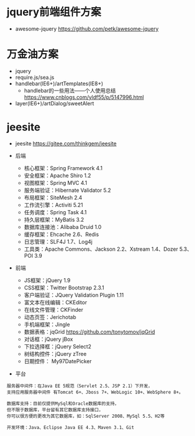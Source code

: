 # jquery前端组件方案

- awesome-jquery <https://github.com/petk/awesome-jquery>

# 万金油方案

- jquery
- require.js/sea.js
- handlebar(IE6+)/artTemplates(IE8+)
    - handlebar的一些用法——个人使用总结 https://www.cnblogs.com/yldf55/p/5147996.html
- layer(IE6+)/artDialog/sweetAlert

# jeesite

- jeesite  <https://gitee.com/thinkgem/jeesite>


- 后端
    - 核心框架：Spring Framework 4.1
    - 安全框架：Apache Shiro 1.2
    - 视图框架：Spring MVC 4.1
    - 服务端验证：Hibernate Validator 5.2
    - 布局框架：SiteMesh 2.4
    - 工作流引擎：Activiti 5.21
    - 任务调度：Spring Task 4.1
    - 持久层框架：MyBatis 3.2
    - 数据库连接池：Alibaba Druid 1.0
    - 缓存框架：Ehcache 2.6、Redis
    - 日志管理：SLF4J 1.7、Log4j
    - 工具类：Apache Commons、Jackson 2.2、Xstream 1.4、Dozer 5.3、POI 3.9

- 前端
    - JS框架：jQuery 1.9
    - CSS框架：Twitter Bootstrap 2.3.1
    - 客户端验证：JQuery Validation Plugin 1.11
    - 富文本在线编辑：CKEditor
    - 在线文件管理：CKFinder
    - 动态页签：Jerichotab
    - 手机端框架：Jingle
    - 数据表格：jqGrid https://github.com/tonytomov/jqGrid
    - 对话框：jQuery jBox
    - 下拉选择框：jQuery Select2
    - 树结构控件：jQuery zTree
    - 日期控件： My97DatePicker

- 平台

```
服务器中间件：在Java EE 5规范（Servlet 2.5、JSP 2.1）下开发，
支持应用服务器中间件 有Tomcat 6+、Jboss 7+、WebLogic 10+、WebSphere 8+。

数据库支持：目前仅提供MySql和Oracle数据库的支持，
但不限于数据库，平台留有其它数据库支持接口，
你可以很方便的更改为其它数据库，如：SqlServer 2008、MySql 5.5、H2等

开发环境：Java、Eclipse Java EE 4.3、Maven 3.1、Git
```